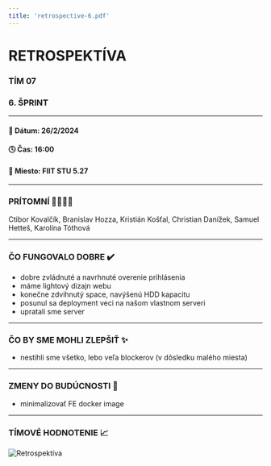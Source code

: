 ```yaml
---
title: 'retrospective-6.pdf'
---
```


# RETROSPEKTÍVA

### TÍM 07

### 6. ŠPRINT

---

#### 📆 Dátum: 26/2/2024

#### 🕓 Čas: 16:00

#### 📍 Miesto: FIIT STU 5.27

---

### PRÍTOMNÍ 👩‍👨‍👧‍👦

Ctibor Kovalčík, Branislav Hozza, Kristián Košťal, Christian Danížek, Samuel Hetteš, Karolína Tóthová


---

### ČO FUNGOVALO DOBRE ✔️

- dobre zvládnuté a navrhnuté overenie prihlásenia
- máme lightový dizajn webu
- konečne zdvihnutý space, navýšenú HDD kapacitu
- posunul sa deployment veci na našom vlastnom serveri
- upratali sme server


---

### ČO BY SME MOHLI ZLEPŠIŤ ✨

- nestihli sme všetko, lebo veľa blockerov (v dôsledku malého miesta)


---

### ZMENY DO BUDÚCNOSTI 🚀
- minimalizovať FE docker image

---

### TÍMOVÉ HODNOTENIE 📈
![Retrospektíva](/images/retrospectives/retrospective-6.png 'Retrospektíva')
